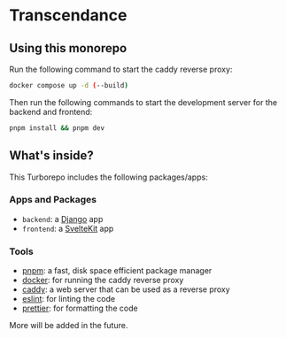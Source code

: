 # Transcendance

## Using this monorepo

Run the following command to start the caddy reverse proxy:

```sh
docker compose up -d (--build)
```

Then run the following commands to start the development server for the backend and frontend:

```sh
pnpm install && pnpm dev
```

## What's inside?

This Turborepo includes the following packages/apps:

### Apps and Packages

- `backend`: a [Django](https://www.djangoproject.com/) app
- `frontend`: a [SvelteKit](https://kit.svelte.dev/) app

### Tools

- [pnpm](https://pnpm.io/): a fast, disk space efficient package manager
- [docker](https://www.docker.com/): for running the caddy reverse proxy
- [caddy](https://caddyserver.com/): a web server that can be used as a reverse proxy
- [eslint](https://eslint.org/): for linting the code
- [prettier](https://prettier.io/): for formatting the code

More will be added in the future.
